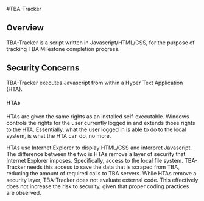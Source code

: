 #TBA-Tracker

## Overview
TBA-Tracker is a script written in Javascript/HTML/CSS, for the purpose of tracking TBA Milestone completion progress. 

## Security Concerns
TBA-Tracker executes Javascript from within a Hyper Text Application (HTA). 

#### HTAs
HTAs are given the same rights as an installed self-executable. Windows controls the rights for the user currently logged in and extends those rights to the HTA. Essentially, what the user logged in is able to do to the local system, is what the HTA can do, no more. 

HTAs use Internet Explorer to display HTML/CSS and interpret Javascript. The difference between the two is HTAs remove a layer of security that Internet Explorer imposes. Specifically, access to the local file system. TBA-Tracker needs this access to save the data that is scraped from TBA, reducing the amount of required calls to TBA servers. While HTAs remove a security layer, TBA-Tracker does not evaluate external code. This effectively does not increase the risk to security, given that proper coding practices are observed.
